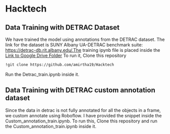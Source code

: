 # Hacktech
## Data Training with DETRAC Dataset

We have trained the model using annotations from the DETRAC dataset. The link for the dataset is SUNY Albany UA-DETRAC benchmark suite: https://detrac-db.rit.albany.edu/.The training ipynb file is placed inside the 
[Link to Google Drive Folder](https://drive.google.com/drive/folders/1X-gCnYc2KJ_txs4xfAnXln13xi_CZYwM?usp=sharing) To run it, Clone this repository

```bash
!git clone https://github.com/amirtha19/Hacktech
```

Run the Detrac_train.ipynb inside it.

## Data Training with DETRAC custom annotation dataset

Since the data in detrac is not fully annotated for all the objects in a frame, we custom annotate using Roboflow. I have provided the snippet inside the Custom_annotation_train.ipynb. To run this, Clone this repository and run the Custom_annotation_train.ipynb inside it.
